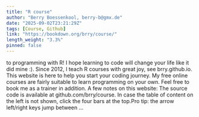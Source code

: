 ```yaml
---
title: "R course"
author: "Berry Boessenkool, berry-b@gmx.de"
date: "2025-09-02T23:21:29Z"
tags: [Course, Github]
link: "https://bookdown.org/brry/course/"
length_weight: "3.3%"
pinned: false
---
```


to programming with R! I hope learning to code will change your life like it did mine :). Since 2012, I teach R courses with great joy, see brry.github.io. This website is here to help you start your coding journey. My free online courses are fairly suitable to learn programming on your own. Feel free to book me as a trainer in addition. A few notes on this website: The source code is available at github.com/brry/course. In case the table of content on the left is not shown, click the four bars at the top.Pro tip: the arrow left/right keys jump between ...
